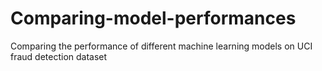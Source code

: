 # Comparing-model-performances
Comparing the performance of different machine learning models on UCI fraud detection dataset
